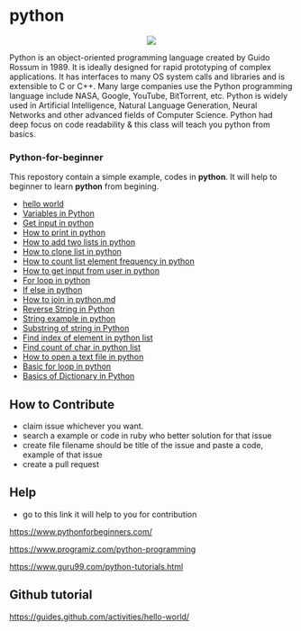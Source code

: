 # python

<p align="center">
  <img src="https://www.bytelion.com/wp-content/uploads/2015/12/pythonlogo.jpg"/>
</p>


Python is an object-oriented programming language created by Guido Rossum in 1989. It is ideally designed for rapid prototyping of complex applications. It has interfaces to many OS system calls and libraries and is extensible to C or C++. Many large companies use the Python programming language include NASA, Google, YouTube, BitTorrent, etc.
Python is widely used in Artificial Intelligence, Natural Language Generation, Neural Networks and other advanced fields of Computer Science. Python had deep focus on code readability & this class will teach you python from basics.


### Python-for-beginner
This repostory contain a simple example, codes in <strong>python</strong>. It will help to beginner to learn <strong>python</strong> from begining.


- [hello world](https://github.com/avsingh999/Python-for-beginner/blob/master/Hello%20World)
- [Variables in Python](https://github.com/avsingh999/Python-for-beginner/blob/master/variables_in_python.md)
- [Get input in python](https://github.com/avsingh999/Python-for-beginner/blob/master/How%20to%20get%20input%20from%20user%20in%20python.md)
- [How to print in python](https://github.com/avsingh999/Python-for-beginner/blob/master/How%20to%20print%20in%20python.md)
- [How to add two lists in python](https://github.com/avsingh999/Python-for-beginner/blob/master/How%20to%20add%20two%20lists%20in%20python.md)
- [How to clone list in python](https://github.com/avsingh999/Python-for-beginner/blob/master/How%20to%20clone%20list%20in%20python.md)
- [How to count list element frequency in python](https://github.com/avsingh999/Python-for-beginner/blob/master/How%20to%20count%20list%20element%20frequency%20in%20python.md)
- [How to get input from user in python](https://github.com/avsingh999/Python-for-beginner/blob/master/How%20to%20get%20input%20from%20user%20in%20python.md)
- [For loop in python](https://github.com/mayankw/Python-for-beginner/blob/master/For%20loop%20in%20python.md)
- [If else in python](https://github.com/avsingh999/Python-for-beginner/blob/master/if-else_python.md)
- [How to join in python.md](https://github.com/avsingh999/Python-for-beginner/blob/master/How%20to%20join%20in%20python.md)
- [Reverse String in Python](https://github.com/avsingh999/Python-for-beginner/blob/master/How%20to%20reverse%20a%20string%20in%20python.md)
- [String example in python](https://github.com/avsingh999/Python-for-beginner/blob/master/String%20example%20in%20python.md)
- [Substring of string in Python](https://github.com/avsingh999/Python-for-beginner/blob/master/Substring%20of%20string%20in%20python.md)
- [Find index of element in python list](https://github.com/avsingh999/Python-for-beginner/blob/master/find%20index%20of%20element%20in%20python%20list.md)
- [Find count of char in python list](https://github.com/avsingh999/Python-for-beginner/blob/master/find_count_of_char_in_string.md)
- [How to open a text file in python](https://github.com/avsingh999/Python-for-beginner/blob/master/how%20to%20open%20a%20text%20file%20in%20python.md)
- [Basic for loop in python](https://github.com/avsingh999/Python-for-beginner/blob/master/Basic_forloop_application.md)
- [Basics of Dictionary in Python](https://github.com/avsingh999/Python-for-beginner/blob/master/Basics%20of%20Dictionary.md)


## How to Contribute

- claim issue whichever you want.
- search a example or code in ruby who better solution for that issue
- create file filename should be title of the issue and paste a code, example of that issue
- create a pull request

## Help
- go to this link it will help to you for contribution

https://www.pythonforbeginners.com/

https://www.programiz.com/python-programming

https://www.guru99.com/python-tutorials.html

## Github tutorial

https://guides.github.com/activities/hello-world/
